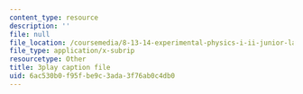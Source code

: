 ```yaml
---
content_type: resource
description: ''
file: null
file_location: /coursemedia/8-13-14-experimental-physics-i-ii-junior-lab-fall-2016-spring-2017/6ac530b0f95fbe9c3ada3f76ab0c4db0_uyZkD_6fd9c.srt
file_type: application/x-subrip
resourcetype: Other
title: 3play caption file
uid: 6ac530b0-f95f-be9c-3ada-3f76ab0c4db0
---
```

